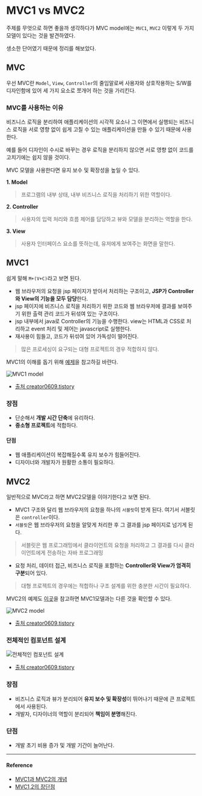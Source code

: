 # MVC1 vs MVC2
주제를 무엇으로 하면 좋을까 생각하다가 MVC model에는  `MVC1`, `MVC2` 이렇게 두 가지 모델이 있다는 것을 발견하였다. 

생소한 단어였기 때문에 정리를 해보았다.

## MVC
우선 MVC란 `Model`, `View`, `Controller`의 줄임말로써 사용자와 상호작용하는 S/W를 디자인함에 있어 세 가지 요소로 쪼개어 하는 것을 가리킨다. 

### MVC를 사용하는 이유
비즈니스 로직을 분리하여 애플리케이션의 시각적 요소나 그 이면에서 실행되는 비즈니스 로직을 서로 영향 없이 쉽게 고칠 수 있는 애플리케이션을 만들 수 있기 때문에 사용한다.

예를 들어 디자인이 수시로 바꾸는 경우 로직을 분리하지 않으면 서로 영향 없이 코드를 고치기에는 쉽지 않을 것이다. 

MVC 모델을 사용한다면 유지 보수 및 확장성을 높일 수 있다. 

**1. Model**
> 프로그램의 내부 상태, 내부 비즈니스 로직을 처리하기 위한 역할이다.

**2. Controller**
> 사용자의 입력 처리와 흐름 제어를 담당하고 뷰와 모델을 분리하는 역할을 한다.

**3. View**
> 사용자 인터페이스 요소를 뜻하는데, 유저에게 보여주는 화면을 말한다. 

## MVC1
쉽게 말해 `M+(V+C)`라고 보면 된다.

- 웹 브라우저의 요청을 jsp 페이지가 받아서 처리하는 구조이고, **JSP가 Controller와 View의 기능을 모두 담당**한다.
- jsp 페이지에 비즈니스 로직을 처리하기 위한 코드와 웹 브라우저에 결과를 보여주기 위한 출력 관리 코드가 뒤섞여 있는 구조이다.
- jsp 내부에서 java로 Controller의 기능을 수행한다. view는 HTML과 CSS로 처리하고 event 처리 및 제어는 javascript로 실행한다.
- 재사용이 힘들고, 코드가 뒤섞여 있어 가독성이 떨어진다.
> 많은 프로세싱이 요구되는 대형 프로젝트의 경우 적합하지 않다.

MVC1의 이해를 돕기 위해 [예제](https://itsaessak.tistory.com/64)을 참고하길 바란다. 

![MVC1 model](https://user-images.githubusercontent.com/43868540/88455376-c18c0880-ceaf-11ea-90b2-fcf2be11b7f6.png)
- [출처 creator0609.tistory](https://creator0609.tistory.com/entry/MVC1-MVC2-차이)

### 장점
- 단순해서 **개발 시간 단축**에 유리하다.
- **중소형 프로젝트**에 적합하다.

#### 단점
- 웹 애플리케이션이 복잡해질수록 유지 보수가 힘들어진다.
- 디자이너와 개발자가 원활한 소통이 필요하다.

## MVC2
일반적으로 MVC라고 하면 MVC2모델을 이야기한다고 보면 된다.

- MVC1 구조와 달리 웹 브라우저의 요청을 하나의 `서블릿`이 받게 된다. 여기서 서블릿은 `controller`이다. 
- `서블릿`은 웹 브라우저의 요청을 알맞게 처리한 후 그 결과를 jsp 페이지로 넘기게 된다.
> 서블릿은 웹 프로그래밍에서 클라이언트의 요청을 처리하고 그 결과를 다시 클라이언트에게 전송하는 자바 프로그래밍 
- 요청 처리, 데이터 접근, 비즈니스 로직을 포함하는 **Controller와 View가 엄격히 구분**되어 있다. 
> 대형 프로젝트의 경우에는 적합하나 구조 설계를 위한 충분한 시간이 필요하다. 

MVC2의 예제도 [이곳](https://itstudyroom.tistory.com/entry/MVC2-게시판-2-로그인)을 참고하면 MVC1모델과는 다른 것을 확인할 수 있다.

![MVC2 model](https://user-images.githubusercontent.com/43868540/88455358-a5886700-ceaf-11ea-9be5-38e234dbfd7c.png)
- [출처 creator0609.tistory](https://creator0609.tistory.com/entry/MVC1-MVC2-차이)

### 전체적인 컴포넌트 설계
![전체적인 컴포넌트 설계](https://user-images.githubusercontent.com/43868540/88455435-39f2c980-ceb0-11ea-8123-4e31d9db21e1.png)
- [출처 creator0609.tistory](https://creator0609.tistory.com/entry/MVC1-MVC2-차이)

### 장점
- 비즈니스 로직과 뷰가 분리되어 **유지 보수 및 확장성**이 뛰어나기 때문에 큰 프로젝트에서 사용된다.
- 개발자, 디자이너의 역할이 분리되어 **책임이 분명**해진다.

### 단점
- 개발 초기 비용 증가 및 개발 기간이 늘어난다. 
----
#### Reference
- [MVC1과 MVC2의 개념](https://nickjoit.tistory.com/9)
- [MVC1,2의 장단점](http://blog.naver.com/PostView.nhn?blogId=koliaok&logNo=220566166684&categoryNo=0&parentCategoryNo=0&viewDate=&currentPage=1&postListTopCurrentPage=1&from=postView)
